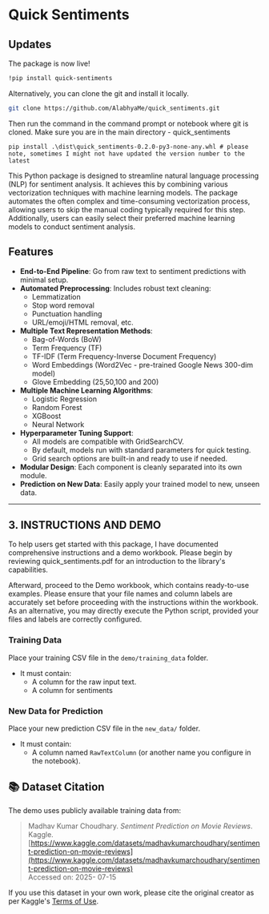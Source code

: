 #  Quick Sentiments

## Updates
The package is now live! 

```bash
!pip install quick-sentiments
```
Alternatively, you can clone the git and install it locally.

```bash
git clone https://github.com/AlabhyaMe/quick_sentiments.git
```
Then run the command in the command prompt or notebook where git is cloned. Make sure you are in the main directory - quick_sentiments

```
pip install .\dist\quick_sentiments-0.2.0-py3-none-any.whl # please note, sometimes I might not have updated the version number to the  latest
```

This Python package is designed to streamline natural language processing (NLP) for sentiment analysis. It achieves this by combining various vectorization techniques with machine learning models. The package automates the often complex and time-consuming vectorization process, allowing users to skip the manual coding typically required for this step. Additionally, users can easily select their preferred machine learning models to conduct sentiment analysis.


##  Features

- **End-to-End Pipeline**: Go from raw text to sentiment predictions with minimal setup.
- **Automated Preprocessing**: Includes robust text cleaning:
  - Lemmatization
  - Stop word removal
  - Punctuation handling
  - URL/emoji/HTML removal, etc.
- **Multiple Text Representation Methods**:
  - Bag-of-Words (BoW)
  - Term Frequency (TF)
  - TF-IDF (Term Frequency-Inverse Document Frequency)
  - Word Embeddings (Word2Vec - pre-trained Google News 300-dim model)
  - Glove Embedding (25,50,100 and 200)
- **Multiple Machine Learning Algorithms**:
  - Logistic Regression
  - Random Forest
  - XGBoost
  - Neural Network
- **Hyperparameter Tuning Support**:
  - All models are compatible with GridSearchCV.
  - By default, models run with standard parameters for quick testing.
  - Grid search options are built-in and ready to use if needed.
- **Modular Design**: Each component is cleanly separated into its own module.
- **Prediction on New Data**: Easily apply your trained model to new, unseen data.

---

## 3. INSTRUCTIONS AND DEMO

To help users get started with this package, I have documented comprehensive instructions and a demo workbook. Please begin by reviewing quick_sentiments.pdf for an introduction to the library's capabilities.

Afterward, proceed to the Demo workbook, which contains ready-to-use examples. Please ensure that your file names and column labels are accurately set before proceeding with the instructions within the workbook. As an alternative, you may directly execute the Python script, provided your files and labels are correctly configured.

###  Training Data

Place your training CSV file in the `demo/training_data` folder.

- It must contain:
  - A column for  the raw input text. 
  - A column for sentiments

### New Data for Prediction

Place your new prediction CSV file in the `new_data/` folder.

- It must contain:
  - A column named `RawTextColumn` (or another name you configure in the notebook).

## 📚 Dataset Citation

The demo uses publicly available training data from:

> Madhav Kumar Choudhary. *Sentiment Prediction on Movie Reviews*. Kaggle.  
> [https://www.kaggle.com/datasets/madhavkumarchoudhary/sentiment-prediction-on-movie-reviews](https://www.kaggle.com/datasets/madhavkumarchoudhary/sentiment-prediction-on-movie-reviews)  
> Accessed on: 2025- 07-15

If you use this dataset in your own work, please cite the original creator as per Kaggle's [Terms of Use](https://www.kaggle.com/terms).

